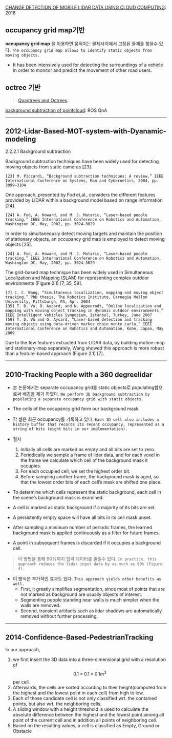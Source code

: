 [CHANGE DETECTION OF MOBILE LIDAR DATA USING CLOUD COMPUTING](https://pdfs.semanticscholar.org/8aa4/f28b325a73bb3168cef1d40851caf0b74948.pdf): 2016


## occupancy grid map기반 

**occupancy grid map** 을 이용하면 움직이는 물체사이에서 고정된 물체를 찾을수 있다. `The occupancy grid map allows to identify static objects from moving objects. `
- It has been intensively used for detecting the surroundings of a vehicle in order to monitor and predict the movement of other road users.


## octree 기반 

> [Quadtrees and Octrees](https://www.i-programmer.info/programming/theory/1679-quadtrees-and-octrees.html?start=1)

[background subtraction of pointcloud](https://answers.ros.org/question/36272/background-subtraction-of-pointcloud/): ROS QnA



---



## 2012-Lidar-Based-MOT-system-with-Dyanamic-modeling

2.2.2.1 Background subtraction

Background subtraction techniques have been widely used for detecting moving objects from static cameras [23]. 

```
[23] M. Piccardi, “Background subtraction techniques: A review,” IEEE International Conference on Systems, Man and Cybernetics, 2004, pp. 3099–3104
```

One approach, presented by Fod et,al., considers the different features provided by LIDAR within a background model based on range information [24]. 

```
[24] A. Fod, A. Howard, and M. J. Mataric, “Laser-based people tracking,” IEEE International Conference on Robotics and Automation, Washington DC, May, 2002, pp. 3024–3029
```

In order to simultaneously detect moving targets and maintain the position of stationary objects, an occupancy grid map is employed to detect moving objects [25]. 

```
[24] A. Fod, A. Howard, and M. J. Mataric, “Laser-based people tracking,” IEEE International Conference on Robotics and Automation, Washington DC, May, 2002, pp. 3024–3029
```

The grid-based map technique has been widely used in Simultaneous Localization and Mapping (SLAM) for representing complex outdoor environments (Figure 2.1) [7, 35, 59]. 


```
[7] C. C. Wang, “Simultaneous localization, mapping and moving object tracking,” PhD thesis, The Robotics Institute, Carnegie Mellon University, Pittsburgh, PA, Apr. 2004
[35] T. D. Vu, O. Aycard, and N. Appenrodt, “Online localization and mapping with moving object tracking in dynamic outdoor environments,” IEEE Intelligent Vehicles Symposium, Istanbul, Turkey, June 2007
[59] T. D. Vu and O. Aycard, “Laser-based detection and tracking moving objects using data-driven markov chain monte carlo,” IEEE International Conference on Robotics and Automation, Kobe, Japan, May 2009

```


Due to the few features extracted from LIDAR data, by building motion-map and stationary-map separately, Wang showed this approach is more robust than a feature-based approach (Figure 2.1) [7].


---

## 2010-Tracking People with a 360 degreelidar

- 본 논문에서는 separate occupancy grid를 static objects로 populating함으로써 배경을 제거 하였다. `We perform 3D background subtraction by populating a separate occupancy grid with static objects. `

- The cells of the occupancy grid form our background mask.

- 각 셀은 최근 occupancy를 기록하고 있다. `Each 3D cell also includes a history buffer that records its recent occupancy, represented as a string of bits (eight bits in our implementation). `

- 절차
  1. Initially all cells are marked as empty and all bits are set to zero.
  2. Periodically we sample a frame of lidar data, and for each voxel in the frame we calculate which cell of the background mask it occupies.
  3. For each occupied cell, we set the highest order bit.
  4. Before sampling another frame, the background mask is aged, so that the lowest order bits of each cell’s mask are shifted one place.  


- To determine which cells represent the static background, each cell in the scene’s background mask is examined.

- A cell is marked as static background if a majority of its bits are set.

- A persistently empty space will have all bits in its cell mask unset.

- After sampling a minimum number of periodic frames, the learned background mask is applied continuously as a filter for future frames.

- A point in subsequent frames is discarded if it occupies a background cell.

> 이 방법을 통해 90%까지 입력 데이터를 줄일수 있다. `In practice, this approach reduces the lidar input data by as much as 90% (Figure 4). `

- 이 방식은 부가적인 효과도 있다. `This approach yields other benefits as well. `
   - First, it greatly simplifies segmentation, since most of points that are not marked as background are usually objects of interest.
    - Segmenting people standing near walls is much simpler when the walls are removed.
   - Second, transient artifacts such as lidar shadows are automatically removed without further processing.




--- 
## 2014-Confidence-Based-PedestrianTracking

In our approach, 
1. we first insert the 3D data into a three-dimensional grid with a resolution of $$0.1 × 0.1 × 0.1m^3$$ per cell. 
2. Afterwards, the cells are sorted according to their height(computed from the highest and the lowest point in each cell) from high to low. 
3. Each of those candidate cell is not only classified wrt. the contained points, but also wrt. the neighboring cells. 
4. A sliding window with a height threshold is used to calculate the absolute difference between the highest and the lowest point among all point of the current cell and in addition all points of neighboring cell. 
5. Based on the resulting values, a cell is classified as Empty, Ground or Obstacle

